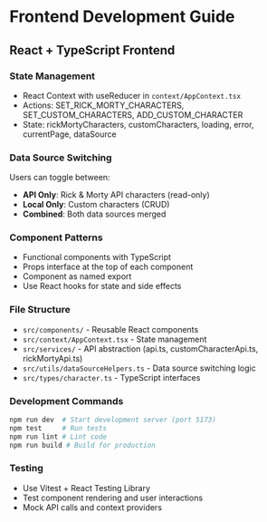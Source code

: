 # Frontend Development Guide

## React + TypeScript Frontend

### State Management

- React Context with useReducer in `context/AppContext.tsx`
- Actions: SET_RICK_MORTY_CHARACTERS, SET_CUSTOM_CHARACTERS, ADD_CUSTOM_CHARACTER
- State: rickMortyCharacters, customCharacters, loading, error, currentPage, dataSource

### Data Source Switching

Users can toggle between:

- **API Only**: Rick & Morty API characters (read-only)
- **Local Only**: Custom characters (CRUD)
- **Combined**: Both data sources merged

### Component Patterns

- Functional components with TypeScript
- Props interface at the top of each component
- Component as named export
- Use React hooks for state and side effects

### File Structure

- `src/components/` - Reusable React components
- `src/context/AppContext.tsx` - State management
- `src/services/` - API abstraction (api.ts, customCharacterApi.ts, rickMortyApi.ts)
- `src/utils/dataSourceHelpers.ts` - Data source switching logic
- `src/types/character.ts` - TypeScript interfaces

### Development Commands

```bash
npm run dev  # Start development server (port 5173)
npm test     # Run tests
npm run lint # Lint code
npm run build # Build for production
```

### Testing

- Use Vitest + React Testing Library
- Test component rendering and user interactions
- Mock API calls and context providers
